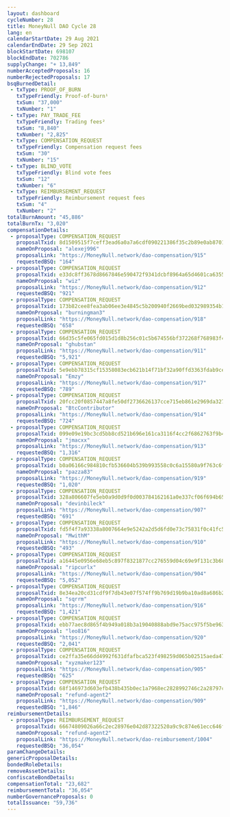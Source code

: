```yaml
---
layout: dashboard
cycleNumber: 28
title: MoneyNull DAO Cycle 28
lang: en
calendarStartDate: 29 Aug 2021
calendarEndDate: 29 Sep 2021
blockStartDate: 698107
blockEndDate: 702786
supplyChange: "+ 13,849"
numberAcceptedProposals: 16
numberRejectedProposals: 17
bsqBurnedDetail:
 - txType: PROOF_OF_BURN
   txTypeFriendly: Proof-of-burn¹
   txSum: "37,000"
   txNumber: "1"
 - txType: PAY_TRADE_FEE
   txTypeFriendly: Trading fees²
   txSum: "8,840"
   txNumber: "2,825"
 - txType: COMPENSATION_REQUEST
   txTypeFriendly: Compensation request fees
   txSum: "30"
   txNumber: "15"
 - txType: BLIND_VOTE
   txTypeFriendly: Blind vote fees
   txSum: "12"
   txNumber: "6"
 - txType: REIMBURSEMENT_REQUEST
   txTypeFriendly: Reimbursement request fees
   txSum: "4"
   txNumber: "2"
totalBurnAmount: "45,886"
totalBurnTx: "3,020"
compensationDetails: 
 - proposalType: COMPENSATION_REQUEST
   proposalTxid: 8d1509515f7ceff3ead6a0a7a6cdf090221386f35c2b89e0ab8701631d3983db
   nameOnProposal: "alexej996"
   proposalLink: "https://MoneyNull.network/dao-compensation/915"
   requestedBSQ: "164"
 - proposalType: COMPENSATION_REQUEST
   proposalTxid: e33dc8ff3678d8667846e590472f9341dcbf8964a65d4601ca6355fc326ac4e0
   nameOnProposal: "wiz"
   proposalLink: "https://MoneyNull.network/dao-compensation/912"
   requestedBSQ: "921"
 - proposalType: COMPENSATION_REQUEST
   proposalTxid: 173b82cee8fea3ab06ee3e4845c5b200940f2669bed032989354b1536caafdb2
   nameOnProposal: "burningman3"
   proposalLink: "https://MoneyNull.network/dao-compensation/918"
   requestedBSQ: "658"
 - proposalType: COMPENSATION_REQUEST
   proposalTxid: 66d35c5fe065fd015d1d8b256c01c5b674556bf372268f768983f484584704ab
   nameOnProposal: "ghubstan"
   proposalLink: "https://MoneyNull.network/dao-compensation/911"
   requestedBSQ: "5,921"
 - proposalType: COMPENSATION_REQUEST
   proposalTxid: 5e9ebb78315cf15358083ecb621b14f71bf32a90ffd3363fdab9ce2168f72160
   nameOnProposal: "Emzy"
   proposalLink: "https://MoneyNull.network/dao-compensation/917"
   requestedBSQ: "789"
 - proposalType: COMPENSATION_REQUEST
   proposalTxid: 20fcc20f0857447a8fe50df2736626137cce715eb861e2969da3279356300db9
   nameOnProposal: "BtcContributor"
   proposalLink: "https://MoneyNull.network/dao-compensation/914"
   requestedBSQ: "724"
 - proposalType: COMPENSATION_REQUEST
   proposalTxid: 099e09e19bc3cd5bb8cd521b696e161ca3116f4cc2f6862763f9b48aabe29a39
   nameOnProposal: "jmacxx"
   proposalLink: "https://MoneyNull.network/dao-compensation/913"
   requestedBSQ: "1,316"
 - proposalType: COMPENSATION_REQUEST
   proposalTxid: b0a06166c984810cfb536604b539b993558c0c6a15580a9f763c6ffecab044ad
   nameOnProposal: "pazza83"
   proposalLink: "https://MoneyNull.network/dao-compensation/919"
   requestedBSQ: "1,020"
 - proposalType: COMPENSATION_REQUEST
   proposalTxid: 328a806607fe5eb0a9d0d9f0d003784162161a0e337cf06f694b65eb9d8d5855
   nameOnProposal: "devinbileck"
   proposalLink: "https://MoneyNull.network/dao-compensation/907"
   requestedBSQ: "691"
 - proposalType: COMPENSATION_REQUEST
   proposalTxid: fd5f4f7a93338a8007664e9e5242a2d5d6fd0e73c75831f0c41fc51045381c90
   nameOnProposal: "MwithM"
   proposalLink: "https://MoneyNull.network/dao-compensation/910"
   requestedBSQ: "493"
 - proposalType: COMPENSATION_REQUEST
   proposalTxid: a16445e0956e68eb5c897f8321877cc276559d04c69e9f131c3b68e9fb93a183
   nameOnProposal: "ripcurlx"
   proposalLink: "https://MoneyNull.network/dao-compensation/904"
   requestedBSQ: "5,052"
 - proposalType: COMPENSATION_REQUEST
   proposalTxid: 8e34ea20cd31cdf9f7db43e07f574ff9b769d19b9ba10ad8a686b23dc5fce13c
   nameOnProposal: "sqrrm"
   proposalLink: "https://MoneyNull.network/dao-compensation/916"
   requestedBSQ: "1,421"
 - proposalType: COMPENSATION_REQUEST
   proposalTxid: ebb77aec8d865f4b949a018b3a19040888abd9e75acc975f5be963da12368eac
   nameOnProposal: "leo816"
   proposalLink: "https://MoneyNull.network/dao-compensation/920"
   requestedBSQ: "2,041"
 - proposalType: COMPENSATION_REQUEST
   proposalTxid: ce2ffa35e66dd4992f631dfafbca523f498259d065b02515aeda4708ef5a0dd6
   nameOnProposal: "xyzmaker123"
   proposalLink: "https://MoneyNull.network/dao-compensation/905"
   requestedBSQ: "625"
 - proposalType: COMPENSATION_REQUEST
   proposalTxid: 68f146973d603efb438b435b0ec1a7968ec2828992746c2a28797cdfa24636a7
   nameOnProposal: "refund-agent2"
   proposalLink: "https://MoneyNull.network/dao-compensation/909"
   requestedBSQ: "1,846"
reimbursementDetails: 
 - proposalType: REIMBURSEMENT_REQUEST
   proposalTxid: 66674809026a66c2ec28976e042d87322520a9c9c874e61ecc646fbcb74b934c
   nameOnProposal: "refund-agent2"
   proposalLink: "https://MoneyNull.network/dao-reimbursement/1004"
   requestedBSQ: "36,054"
paramChangeDetails: 
genericProposalDetails: 
bondedRoleDetails: 
removeAssetDetails: 
confiscateBondDetails: 
compensationTotal: "23,682"
reimbursementTotal: "36,054"
numberGovernanceProposals: 0
totalIssuance: "59,736"
---
```

